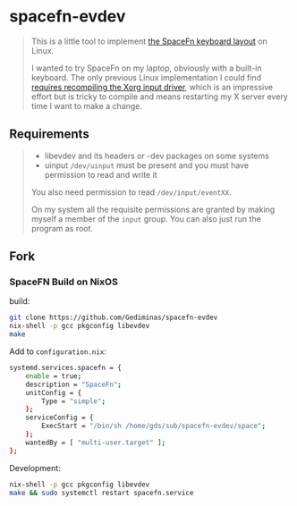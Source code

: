 spacefn-evdev
=============

> This is a little tool to implement
> [the SpaceFn keyboard layout](https://geekhack.org/index.php?topic=51069.0)
> on Linux.
> 
> I wanted to try SpaceFn on my laptop, obviously with a built-in keyboard.
> The only previous Linux implementation I could find
> [requires recompiling the Xorg input driver](http://www.ljosa.com/~ljosa/software/spacefn-xorg/),
> which is an impressive effort but is tricky to compile and means restarting my X server every time I want to make a change.


## Requirements

> - libevdev
>    and its headers or -dev packages on some systems
> - uinput
>    `/dev/uinput` must be present and you must have permission to read and write it
>
> You also need permission to read `/dev/input/eventXX`.
>
> On my system all the requisite permissions are granted by making myself a member of the `input` group.
> You can also just run the program as root.


## Fork

### SpaceFN Build on NixOS

build:
```bash
git clone https://github.com/Gediminas/spacefn-evdev
nix-shell -p gcc pkgconfig libevdev
make
````

Add to `configuration.nix`:
```bash
systemd.services.spacefn = {
    enable = true;
    description = "SpaceFn";
    unitConfig = {
        Type = "simple";
    };
    serviceConfig = {
        ExecStart = "/bin/sh /home/gds/sub/spacefn-evdev/space";
    };
    wantedBy = [ "multi-user.target" ];
};

```

Development:
```bash
nix-shell -p gcc pkgconfig libevdev
make && sudo systemctl restart spacefn.service
```

